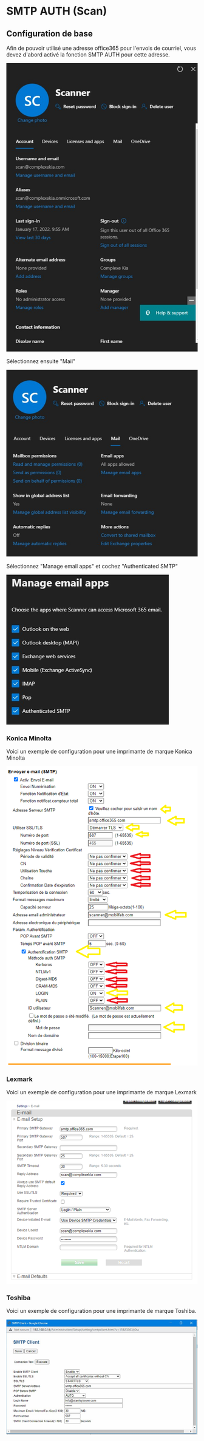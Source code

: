 # SMTP AUTH (Scan)

## Configuration de base

Afin de pouvoir utilisé une adresse office365 pour l'envois de courriel, vous devez d'abord activé la fonction SMTP AUTH pour cette adresse.

![](../.gitbook/assets/Scan1.jpg)

Sélectionnez ensuite "Mail"

![](../.gitbook/assets/Scan2.jpg)

Sélectionnez "Manage email apps" et cochez "Authenticated SMTP"

![](../.gitbook/assets/Scan3.jpg)

### Konica Minolta

Voici un exemple de configuration pour une imprimante de marque Konica Minolta

![](<../.gitbook/assets/image (1) (1).png>)

### Lexmark

Voici un exemple de configuration pour une imprimante de marque Lexmark

![](<../.gitbook/assets/image (2) (1).png>)

### Toshiba

Voici un exemple de configuration pour une imprimante de marque Toshiba.

![](<../.gitbook/assets/Ttoshiba Office 365 scan.jpg>)
